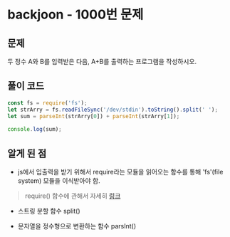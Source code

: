 # backjoon - 1000번 문제 

## 문제 

두 정수 A와 B를 입력받은 다음, A+B를 출력하는 프로그램을 작성하시오.

## 풀이 코드 

```js
const fs = require('fs');
let strArry = fs.readFileSync('/dev/stdin').toString().split(' '); 
let sum = parseInt(strArry[0]) + parseInt(strArry[1]); 
 
console.log(sum);  
```

## 알게 된 점 

- js에서 입출력을 받기 위해서 require라는 모듈을 읽어오는 함수를 통해 'fs'(file system) 모듈을 이식받아야 함. 

> require() 함수에 관해서 자세히 [링크](https://medium.com/@chullino/require-exports-module-exports-%EA%B3%B5%EC%8B%9D%EB%AC%B8%EC%84%9C%EB%A1%9C-%EC%9D%B4%ED%95%B4%ED%95%98%EA%B8%B0-1d024ec5aca3)

- 스트링 분할 함수 split()

- 문자열을 정수형으로 변환하는 함수 parsInt()